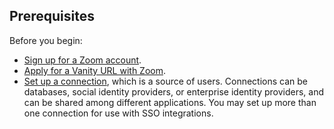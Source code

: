 ## Prerequisites

Before you begin:

* [Sign up for a Zoom account](https://zoom.us/signup).
* [Apply for a Vanity URL with Zoom](https://zoom.us/account).
* [Set up a connection](/identityproviders), which is a source of users. Connections can be databases, social identity providers, or enterprise identity providers, and can be shared among different applications. You may set up more than one connection for use with SSO integrations.
